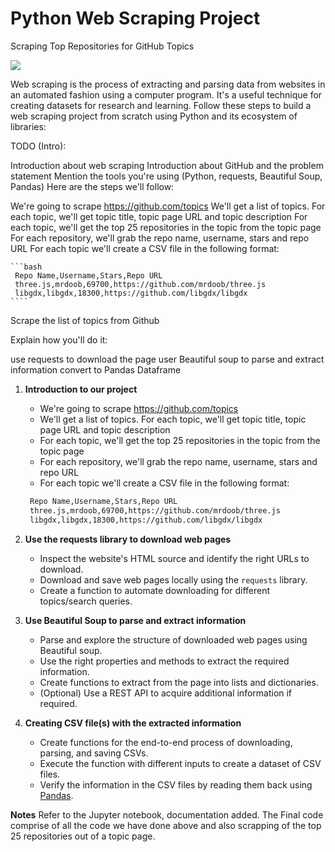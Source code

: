 # Python Web Scraping Project
Scraping Top Repositories for GitHub Topics

![](https://i.imgur.com/6zM7JBq.png)

Web scraping is the process of extracting and parsing data from websites in an automated fashion using a computer program. It's a useful technique for creating datasets for research and learning. Follow these steps to build a web scraping project from scratch using Python and its ecosystem of libraries:

TODO (Intro):

Introduction about web scraping
Introduction about GitHub and the problem statement
Mention the tools you're using (Python, requests, Beautiful Soup, Pandas)
Here are the steps we'll follow:

We're going to scrape https://github.com/topics
We'll get a list of topics. For each topic, we'll get topic title, topic page URL and topic description
For each topic, we'll get the top 25 repositories in the topic from the topic page
For each repository, we'll grab the repo name, username, stars and repo URL
For each topic we'll create a CSV file in the following format:

    ```bash
     Repo Name,Username,Stars,Repo URL
     three.js,mrdoob,69700,https://github.com/mrdoob/three.js
     libgdx,libgdx,18300,https://github.com/libgdx/libgdx 
    ````

Scrape the list of topics from Github

Explain how you'll do it:

use requests to download the page
user Beautiful soup to parse and extract information
convert to Pandas Dataframe

1. **Introduction to our project**
    - We're going to scrape https://github.com/topics
    - We'll get a list of topics. For each topic, we'll get topic title, topic page URL and topic description
    - For each topic, we'll get the top 25 repositories in the topic from the topic page
    - For each repository, we'll grab the repo name, username, stars and repo URL
    - For each topic we'll create a CSV file in the following format:
    
    ```bash
     Repo Name,Username,Stars,Repo URL
     three.js,mrdoob,69700,https://github.com/mrdoob/three.js
     libgdx,libgdx,18300,https://github.com/libgdx/libgdx 
     ````

2. **Use the requests library to download web pages**

    - Inspect the website's HTML source and identify the right URLs to download.
    - Download and save web pages locally using the `requests` library.
    - Create a function to automate downloading for different topics/search queries.


3. **Use Beautiful Soup to parse and extract information**

    - Parse and explore the structure of downloaded web pages using Beautiful soup.
    - Use the right properties and methods to extract the required information.
    - Create functions to extract from the page into lists and dictionaries.
    - (Optional) Use a REST API to acquire additional information if required.


4. **Creating CSV file(s) with the extracted information**

    - Create functions for the end-to-end process of downloading, parsing, and saving CSVs.
    - Execute the function with different inputs to create a dataset of CSV files.
    - Verify the information in the CSV files by reading them back using [Pandas](https://pandas.pydata.org).

**Notes**
Refer to the Jupyter notebook, documentation added. 
The Final code comprise of all the code we have done above and also scrapping of the top 25 repositories out of a topic page.
